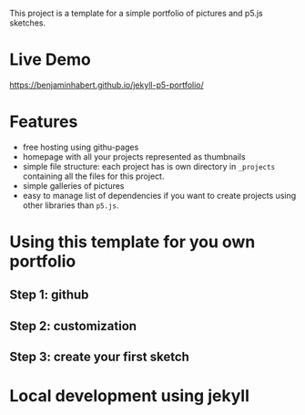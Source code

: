 This project is a template for a simple portfolio of pictures and p5.js sketches.

# Live Demo

https://benjaminhabert.github.io/jekyll-p5-portfolio/

# Features

- free hosting using githu-pages
- homepage with all your projects represented as thumbnails
- simple file structure: each project has is own directory in `_projects` containing
all the files for this project.
- simple galleries of pictures
- easy to manage list of dependencies if you want to create projects using other
libraries than `p5.js`.

# Using this template for you own portfolio

## Step 1: github

## Step 2: customization

## Step 3: create your first sketch

# Local development using jekyll

